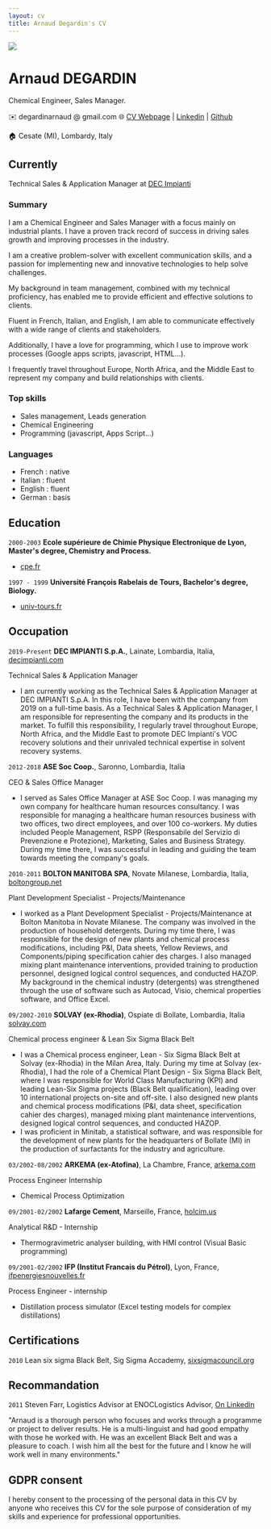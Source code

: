 ```yaml
---
layout: cv
title: Arnaud Degardin's CV
---
```


<img src="https://media.licdn.com/dms/image/C4E03AQFtOn-W8rJWJA/profile-displayphoto-shrink_200_200/0/1652964404901?e=1695254400&v=beta&t=Cf5zTGK2wNxJRFPmZW5WBdXK2oB_CnKp4mqPgcqxkHI"  align="center">

# Arnaud DEGARDIN
Chemical Engineer, Sales Manager.

<div id="webaddress">
✉️ <a emailto="degardinarnaud @ gmail.com">degardinarnaud @ gmail.com</a>
🌐 <a href="https://adegard.github.io/markdown-cv/">CV Webpage</a>
| <a href="https://www.linkedin.com/in/arnauddegardin/">Linkedin</a>
| <a href="https://github.com/adegard/">Github</a>  
</div>

🏠 Cesate (MI), Lombardy, Italy

## Currently

Technical Sales & Application Manager at <a href="https://www.decimpianti.com/">DEC Impianti</a>


### Summary

I am a Chemical Engineer and Sales Manager with a focus mainly on industrial plants. I have a proven track record of success in driving sales growth and improving processes in the industry.

I am a creative problem-solver with excellent communication skills, and a passion for implementing new and innovative technologies to help solve challenges.
  
My background in team management, combined with my technical proficiency, has enabled me to provide efficient and effective solutions to clients. 

Fluent in French, Italian, and English, I am able to communicate effectively with a wide range of clients and stakeholders. 

Additionally, I have a love for programming, which I use to improve work processes (Google apps scripts, javascript, HTML...). 

I frequently travel throughout Europe, North Africa, and the Middle East to represent my company and build relationships with clients.

### Top skills

- Sales management, Leads generation
- Chemical Engineering
- Programming (javascript, Apps Script...)

### Languages

- French : native
- Italian : fluent
- English : fluent
- German : basis

## Education

`2000-2003`
__Ecole supérieure de Chimie Physique Electronique de Lyon, Master's degree, Chemistry and Process.__

- <a href="https://www.cpe.fr/">cpe.fr</a>

`1997 - 1999`
__Université François Rabelais de Tours, Bachelor's degree, Biology.__

- <a href="https://www.univ-tours.fr/">univ-tours.fr</a>

## Occupation

`2019-Present`
__DEC IMPIANTI S.p.A.__, Lainate, Lombardia, Italia, <a href="https://www.decimpianti.com/">decimpianti.com</a>

Technical Sales & Application Manager

- I am currently working as the Technical Sales & Application Manager at DEC IMPIANTI S.p.A. In this role, I have been with the company from 2019 on a full-time basis. As a Technical Sales & Application Manager, I am responsible for representing the company and its products in the market. To fulfill this responsibility, I regularly travel throughout Europe, North Africa, and the Middle East to promote DEC Impianti's VOC recovery solutions and their unrivaled technical expertise in solvent recovery systems.

`2012-2018`
__ASE Soc Coop.__, Saronno, Lombardia, Italia 

CEO & Sales Office Manager

- I served as Sales Office Manager at ASE Soc Coop. I was managing my own company for healthcare human resources consultancy. I was responsible for managing a healthcare human resources business with two offices, two direct employees, and over 100 co-workers. My duties included People Management, RSPP (Responsabile del Servizio di Prevenzione e Protezione), Marketing, Sales and Business Strategy. During my time there, I was successful in leading and guiding the team towards meeting the company's goals.

`2010-2011`
__BOLTON MANITOBA SPA__, Novate Milanese, Lombardia, Italia, <a href="https://www.boltongroup.net/">boltongroup.net</a>

Plant Development Specialist - Projects/Maintenance

- I worked as a Plant Development Specialist - Projects/Maintenance at Bolton Manitoba in Novate Milanese. The company was involved in the production of household detergents. During my time there, I was responsible for the design of new plants and chemical process modifications, including P&I, Data sheets, Yellow Reviews, and Components/piping specification cahier des charges. I also managed mixing plant maintenance interventions, provided training to production personnel, designed logical control sequences, and conducted HAZOP. My background in the chemical industry (detergents) was strengthened through the use of software such as Autocad, Visio, chemical properties software, and Office Excel.

`09/2002-2010`
__SOLVAY (ex-Rhodia)__, Ospiate di Bollate, Lombardia, Italia <a href="https://www.solvay.com/en/">solvay.com</a>

Chemical process engineer & Lean Six Sigma Black Belt

- I was a Chemical process engineer, Lean - Six Sigma Black Belt at Solvay (ex-Rhodia) in the Milan Area, Italy. During my time at Solvay (ex-Rhodia), I had the role of a Chemical Plant Design - Six Sigma Black Belt, where I was responsible for World Class Manufacturing (KPI) and leading Lean-Six Sigma projects (Black Belt qualification), leading over 10 international projects on-site and off-site. I also designed new plants and chemical process modifications (P&I, data sheet, specification cahier des charges), managed mixing plant maintenance interventions, designed logical control sequences, and conducted HAZOP.
- I was proficient in Minitab, a statistical software, and was responsible for the development of new plants for the headquarters of Bollate (MI) in the production of surfactants for the industry and agriculture.

`03/2002-08/2002`
__ARKEMA (ex-Atofina)__, La Chambre, France, <a href="https://www.arkema.com/global/en/">arkema.com</a>

Process Engineer Internship

- Chemical Process Optimization

`09/2001-02/2002`
__Lafarge Cement__, Marseille, France, <a href="https://www.holcim.us/">holcim.us</a>

Analytical R&D - Internship

- Thermogravimetric analyser building, with HMI control (Visual Basic programming)

`09/2001-02/2002`
__IFP (Institut Francais du Pétrol)__, Lyon, France, <a href="https://www.ifpenergiesnouvelles.fr/">ifpenergiesnouvelles.fr</a>

Process Engineer - internship

- Distillation process simulator (Excel testing models for complex distillations)


## Certifications

`2010`
Lean six sigma Black Belt, Sig Sigma Accademy, <a href="https://www.sixsigmacouncil.org/">sixsigmacouncil.org</a>


## Recommandation

`2011`
Steven Farr, Logistics Advisor at ENOCLogistics Advisor, <a href="https://www.linkedin.com/in/arnauddegardin/">On Linkedin</a>

"Arnaud is a thorough person who focuses and works through a programme or project to deliver results. He is a multi-linguist and had good empathy with those he worked with. He was an excellent Black Belt and was a pleasure to coach. 
I wish him all the best for the future and I know he will work well in many environments."


## GDPR consent

I hereby consent to the processing of the personal data in this CV by anyone who receives this CV for the sole purpose of consideration of my skills and experience for professional opportunities.

<!-- ### Footer

Last updated: July 2023 -->



